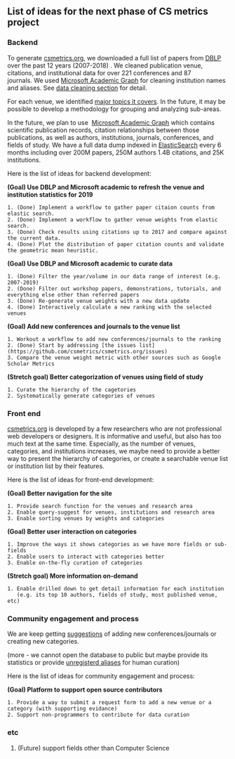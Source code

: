
## List of ideas for the next phase of CS metrics project


### Backend

To generate [csmetrics.org](http://csmetrics.org/), we downloaded a full list of papers from [DBLP](https://dblp.org/search/) over the past 12 years (2007-2018) . We cleaned publication venue, citations, and institutional data for over 221 conferences and 87 journals. We used [Microsoft Academic Graph](https://www.microsoft.com/en-us/research/project/microsoft-academic-graph/) for cleaning institution names and aliases. See [data cleaning section](https://github.com/csmetrics/csmetrics.org/blob/8761f3bed6592db9a45a8fd9056327b67a7ed61c/docs/Overview.md#data-cleaning)  for detail.

For each venue, we identified [major topics it covers](https://github.com/csmetrics/csmetrics.org/blob/master/app/data/venue_category.csv). In the future, it may be possible to develop a methodology for grouping and analyzing sub-areas.

In the future, we plan to use  [Microsoft Academic Graph](https://www.microsoft.com/en-us/research/project/microsoft-academic-graph/) which contains scientific publication records, citation relationships between those publications, as well as authors, institutions, journals, conferences, and fields of study. We have a full data dump indexed in [ElasticSearch](https://www.elastic.co/) every 6 months including over 200M papers, 250M authors 1.4B citations, and 25K institutions.

Here is the list of ideas for backend development:

**(Goal) Use DBLP and Microsoft academic to refresh the venue and institution statistics for 2019**

    1. (Done) Implement a workflow to gather paper citaion counts from elastic search.
    2. (Done) Implement a workflow to gather venue weights from elastic search.
    3. (Done) Check results using citations up to 2017 and compare against the current data.
    4. (Done) Plot the distribution of paper citation counts and validate the geometric mean heuristic.

**(Goal) Use DBLP and Microsoft academic to curate data**

    1. (Done) Filter the year/volume in our data range of interest (e.g. 2007-2019)
    2. (Done) Filter out workshop papers, demonstrations, tutorials, and everything else other than referred papers
    3. (Done) Re-generate venue weights with a new data update
    4. (Done) Interactively calculate a new ranking with the selected venues

**(Goal) Add new conferences and journals to the venue list**

    1. Workout a workflow to add new conferences/journals to the ranking
    2. (Done) Start by addressing [the issues list](https://github.com/csmetrics/csmetrics.org/issues)
    3. Compare the venue weight metric with other sources such as Google Scholar Metrics

**(Stretch goal) Better categorization of venues using field of study**

    1. Curate the hierarchy of the cagetories
    2. Systematically generate categories of venues



### Front end

[csmetrics.org](http://csmetrics.org/) is developed by a few researchers who are not professional web developers or designers. It is informative and useful, but also has too much text at the same time.  Especially, as the number of venues, categories, and institutions increases, we maybe need to provide a better way to present the hierarchy of categories, or create a searchable venue list or institution list by their features.

Here is the list of ideas for front-end development:

**(Goal) Better navigation for the site**

    1. Provide search function for the venues and research area
    2. Enable query-suggest for venues, institutions and research area
    3. Enable sorting venues by weights and categories

**(Goal) Better user interaction on categories**

    1. Improve the ways it shows categories as we have more fields or sub-fields
    2. Enable users to interact with categories better
    3. Enable on-the-fly curation of categories

**(Stretch goal) More information on-demand**

    1. Enable drilled down to get detail information for each institution
       (e.g. its top 10 authors, fields of study, most published venue, etc)


### Community engagement and process

We are keep getting [suggestions](https://github.com/csmetrics/csmetrics.org/issues) of adding new conferences/journals or creating new categories.

(more - we cannot open the database to public but maybe provide its statistics or provide [unregisterd aliases](https://github.com/csmetrics/csmetrics.org/blob/master/app/data/cleaningNote.md#1-searching-aliases-using-mag-interpret-api) for human curation)

Here is the list of ideas for community engagement and process:

**(Goal) Platform to support open source contributors**

    1. Provide a way to submit a request form to add a new venue or a category (with supporting evidance)
    2. Support non-programmers to contribute for data curation


### etc

1. (Future) support fields other than Computer Science
